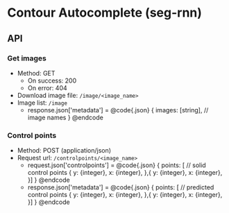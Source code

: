 # Contour Autocomplete (seg-rnn)

## API

### Get images
- Method: GET
  - On success: 200
  - On error: 404
- Download image file: `/image/<image_name>`
- Image list: `/image`
  - response.json['metadata'] =
    @code{.json}
    {
      images: [string],   // image names
    }
    @endcode

### Control points
- Method: POST (application/json)
- Request url: `/controlpoints/<image_name>`
  - request.json['controlpoints'] =
    @code{.json}
    {
      points: [           // solid control points
      {
        y: {integer},
        x: {integer},
      },{
        y: {integer},
        x: {integer},
      }]
    }
    @endcode
  - response.json['metadata'] =
    @code{.json}
    {
        points: [          // predicted control points
        {
          y: {integer},
          x: {integer},
        },{
          y: {integer},
          x: {integer},
        }]
    }
    @endcode
